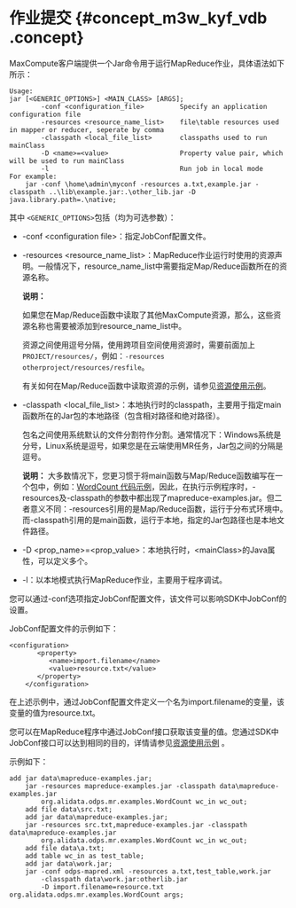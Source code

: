 # 作业提交 {#concept_m3w_kyf_vdb .concept}

MaxCompute客户端提供一个Jar命令用于运行MapReduce作业，具体语法如下所示：

```
Usage: 
jar [<GENERIC_OPTIONS>] <MAIN_CLASS> [ARGS];
        -conf <configuration_file>         Specify an application configuration file
        -resources <resource_name_list>    file\table resources used in mapper or reducer, seperate by comma
        -classpath <local_file_list>       classpaths used to run mainClass
        -D <name>=<value>                  Property value pair, which will be used to run mainClass
        -l                                 Run job in local mode
For example:
    jar -conf \home\admin\myconf -resources a.txt,example.jar -classpath ..\lib\example.jar:.\other_lib.jar -D java.library.path=.\native;

```

其中 `<GENERIC_OPTIONS>`包括（均为可选参数）：

-   -conf <configuration file\>：指定JobConf配置文件。
-   -resources <resource\_name\_list\>：MapReduce作业运行时使用的资源声明。一般情况下，resource\_name\_list中需要指定Map/Reduce函数所在的资源名称。

    **说明：** 

    如果您在Map/Reduce函数中读取了其他MaxCompute资源，那么，这些资源名称也需要被添加到resource\_name\_list中。

    资源之间使用逗号分隔，使用跨项目空间使用资源时，需要前面加上`PROJECT/resources/`，例如：`-resources otherproject/resources/resfile`。

    有关如何在Map/Reduce函数中读取资源的示例，请参见[资源使用示例](intl.zh-CN/用户指南/MapReduce/示例程序/使用资源示例.md)。

-   -classpath <local\_file\_list\>：本地执行时的classpath，主要用于指定main函数所在的Jar包的本地路径（包含相对路径和绝对路径）。

    包名之间使用系统默认的文件分割符作分割。通常情况下：Windows系统是分号，Linux系统是逗号，如果您是在云端使用MR任务，Jar包之间的分隔是逗号。

    **说明：** 大多数情况下，您更习惯于将main函数与Map/Reduce函数编写在一个包中，例如：[WordCount 代码示例](intl.zh-CN/用户指南/MapReduce/示例程序/WordCount示例.md)，因此，在执行示例程序时，-resources及-classpath的参数中都出现了mapreduce-examples.jar。但二者意义不同：-resources引用的是Map/Reduce函数，运行于分布式环境中。而-classpath引用的是main函数，运行于本地，指定的Jar包路径也是本地文件路径。

-   -D <prop\_name\>=<prop\_value\>：本地执行时，<mainClass\>的Java属性，可以定义多个。
-   -l：以本地模式执行MapReduce作业，主要用于程序调试。

您可以通过-conf选项指定JobConf配置文件，该文件可以影响SDK中JobConf的设置。

JobConf配置文件的示例如下：

```
<configuration>
       <property>
          <name>import.filename</name>
          <value>resource.txt</value>
       </property>
    </configuration>

```

在上述示例中，通过JobConf配置文件定义一个名为import.filename的变量，该变量的值为resource.txt。

您可以在MapReduce程序中通过JobConf接口获取该变量的值。您通过SDK中JobConf接口可以达到相同的目的，详情请参见[资源使用示例](intl.zh-CN/用户指南/MapReduce/示例程序/使用资源示例.md) 。

示例如下：

```
add jar data\mapreduce-examples.jar;
    jar -resources mapreduce-examples.jar -classpath data\mapreduce-examples.jar
        org.alidata.odps.mr.examples.WordCount wc_in wc_out;
    add file data\src.txt;
    add jar data\mapreduce-examples.jar;
    jar -resources src.txt,mapreduce-examples.jar -classpath data\mapreduce-examples.jar
        org.alidata.odps.mr.examples.WordCount wc_in wc_out;
    add file data\a.txt;
    add table wc_in as test_table;
    add jar data\work.jar;
    jar -conf odps-mapred.xml -resources a.txt,test_table,work.jar
        -classpath data\work.jar:otherlib.jar
        -D import.filename=resource.txt org.alidata.odps.mr.examples.WordCount args;
```


